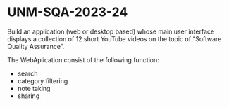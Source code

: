 # UNM-SQA-2023-24
 Build an application (web or desktop based) whose main user interface displays a collection of 12 short YouTube videos on the topic of “Software Quality Assurance”.

 The WebAplication consist of the following function:
 - search
 - category filtering
 - note taking
 - sharing
 
